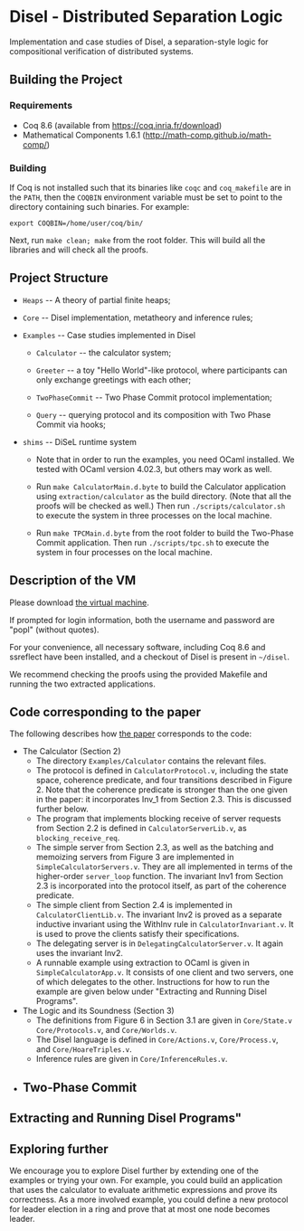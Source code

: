 # Disel - Distributed Separation Logic

Implementation and case studies of Disel, a separation-style logic for
compositional verification of distributed systems.

## Building the Project

### Requirements

* Coq 8.6 (available from https://coq.inria.fr/download)
* Mathematical Components 1.6.1 (http://math-comp.github.io/math-comp/)

### Building

If Coq is not installed such that its binaries like `coqc` and
`coq_makefile` are in the `PATH`, then the `COQBIN` environment variable
must be set to point to the directory containing such binaries.  For
example:

```
export COQBIN=/home/user/coq/bin/
```

Next, run `make clean; make` from the root folder. This will build all
the libraries and will check all the proofs.

## Project Structure

* `Heaps` -- A theory of partial finite heaps; 

* `Core` -- Disel implementation, metatheory and inference rules;

* `Examples` -- Case studies implemented in Disel

	- `Calculator` -- the calculator system;

	- `Greeter` -- a toy "Hello World"-like protocol, where
         participants can only exchange greetings with each other;

	- `TwoPhaseCommit` -- Two Phase Commit protocol implementation;

	- `Query` -- querying protocol and its composition with Two Phase
      Commit via hooks;

* `shims` -- DiSeL runtime system
    - Note that in order to run the examples, you need OCaml installed.
      We tested with OCaml version 4.02.3, but others may work as well.

    - Run `make CalculatorMain.d.byte` to build the Calculator
      application using `extraction/calculator` as the build directory.
      (Note that all the proofs will be checked as well.) Then run
      `./scripts/calculator.sh` to execute the system in three processes
      on the local machine.

    - Run `make TPCMain.d.byte` from the root folder to build the
      Two-Phase Commit application. Then run `./scripts/tpc.sh` to
      execute the system in four processes on the local machine.

## Description of the VM

Please download [the virtual machine]().

If prompted for login information, both the username and password are
"popl" (without quotes).

For your convenience, all necessary software, including Coq 8.6 and
ssreflect have been installed, and a checkout of Disel is present in
`~/disel`.

We recommend checking the proofs using the provided Makefile and
running the two extracted applications.

## Code corresponding to the paper

The following describes how [the paper](homes.cs.washington.edu/~jrw12/disel.pdf)
corresponds to the code:

* The Calculator (Section 2)
    - The directory `Examples/Calculator` contains the relevant files.
    - The protocol is defined in `CalculatorProtocol.v`,
      including the state space, coherence predicate, and four transitions
      described in Figure 2. Note that the coherence predicate is stronger than 
      the one given in the paper: it incorporates Inv_1 from Section 2.3. This is
      discussed further below.
    - The program that implements blocking receive of server requests from
      Section 2.2 is defined in `CalculatorServerLib.v`, 
      as `blocking_receive_req`.
    - The simple server from Section 2.3, as well as the batching and memoizing
      servers from Figure 3 are implemented in 
      `SimpleCalculatorServers.v`. They are all implemented in
      terms of the higher-order `server_loop` function. The invariant Inv1 from 
      Section 2.3 is incorporated into the protocol itself, as part of the coherence
      predicate. 
    - The simple client from Section 2.4 is implemented in 
      `CalculatorClientLib.v`. The invariant Inv2 is proved as
      a separate inductive invariant using the WithInv rule in 
      `CalculatorInvariant.v`. It is used to prove the clients
      satisfy their specifications.
    - The delegating server is in `DelegatingCalculatorServer.v`.
      It again uses the invariant Inv2.
    - A runnable example using extraction to OCaml is given in 
      `SimpleCalculatorApp.v`. It consists of one client and two
      servers, one of which delegates to the other. Instructions for how to run
      the example are given below under "Extracting and Running Disel Programs".
* The Logic and its Soundness (Section 3)
    - The definitions from Figure 6 in Section 3.1 are given in `Core/State.v`
      `Core/Protocols.v`, and `Core/Worlds.v`.
    - The Disel language is defined in `Core/Actions.v`, `Core/Process.v`, and 
      `Core/HoareTriples.v`.
    - Inference rules are given in `Core/InferenceRules.v`.
* Two-Phase Commit 
    - 

## Extracting and Running Disel Programs"



## Exploring further

We encourage you to explore Disel further by extending one of the
examples or trying your own. For example, you could build an application
that uses the calculator to evaluate arithmetic expressions and prove
its correctness. As a more involved example, you could define a new
protocol for leader election in a ring and prove that at most one node
becomes leader.
